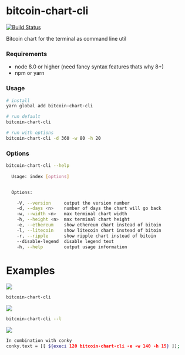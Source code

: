 # bitcoin-chart-cli
[![Build Status](https://travis-ci.org/madnight/bitcoin-chart-cli.svg?branch=master)](https://travis-ci.org/madnight/bitcoin-chart-cli)

Bitcoin chart for the terminal as command line util

### Requirements
 * node 8.0 or higher (need fancy syntax features thats why 8+)
 * npm or yarn

### Usage

```bash
# install
yarn global add bitcoin-chart-cli

# run default
bitcoin-chart-cli

# run with options
bitcoin-chart-cli -d 360 -w 80 -h 20
```

### Options
```bash
bitcoin-chart-cli --help
    
  Usage: index [options]


  Options:

    -V, --version     output the version number
    -d, --days <n>    number of days the chart will go back
    -w, --width <n>   max terminal chart width
    -h, --height <n>  max terminal chart height
    -e, --ethereum    show ethereum chart instead of bitoin
    -l, --litecoin    show litecoin chart instead of bitoin
    -r, --ripple      show ripple chart instead of bitoin
    --disable-legend  disable legend text
    -h, --help        output usage information

```
# Examples

![](https://i.imgur.com/8jXYkHc.png)

```bash
bitcoin-chart-cli
```

![](https://i.imgur.com/gg5kRYG.png)

```bash
bitcoin-chart-cli --l
```

![](https://i.imgur.com/cTtFxy6.png)

```bash
In combination with conky
conky.text = [[ ${execi 120 bitcoin-chart-cli -e -w 140 -h 15} ]];
```
